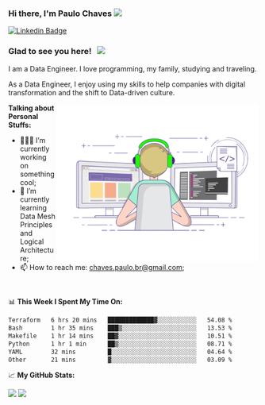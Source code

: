 ### Hi there, I'm Paulo Chaves</a> <img src="https://media.giphy.com/media/hvRJCLFzcasrR4ia7z/giphy.gif" width="25px">

[![Linkedin Badge](https://img.shields.io/badge/-LinkedIn-0e76a8?style=flat-square&logo=Linkedin&logoColor=white)](https://www.linkedin.com/in/paulo-sergio-dias-chaves-74442749)

### Glad to see you here! &nbsp; ![](https://visitor-badge.glitch.me/badge?page_id=paulosdchaves.paulosdchaves)

I am a Data Engineer. I love programming, my family, studying and traveling.

As a Data Engineer, I enjoy using my skills to help companies with digital transformation and the shift to Data-driven culture.

<img align="right" alt="GIF" src="https://github.com/paulosdchaves/paulosdchaves/blob/master/coding.gif?raw=true" width="408" height="318" />
  

**Talking about Personal Stuffs:**

- 👨🏻‍💻 I’m currently working on something cool;
- 🚀 I’m currently learning Data Mesh Principles and Logical Architecture;
- 📫 How to reach me: chaves.paulo.br@gmail.com;

</br>

📊 **This Week I Spent My Time On:**
<!--START_SECTION:waka-->

```text
Terraform   6 hrs 20 mins   █████████████▓░░░░░░░░░░░   54.08 %
Bash        1 hr 35 mins    ███▒░░░░░░░░░░░░░░░░░░░░░   13.53 %
Makefile    1 hr 14 mins    ██▓░░░░░░░░░░░░░░░░░░░░░░   10.51 %
Python      1 hr 1 min      ██▒░░░░░░░░░░░░░░░░░░░░░░   08.71 %
YAML        32 mins         █░░░░░░░░░░░░░░░░░░░░░░░░   04.64 %
Other       21 mins         ▓░░░░░░░░░░░░░░░░░░░░░░░░   03.09 %
```

<!--END_SECTION:waka-->


📈 **My GitHub Stats:**

<p>
  <img height="180em" src="https://github-readme-stats.vercel.app/api?username=paulosdchaves&show_icons=true&hide_border=true&&count_private=true&include_all_commits=true" />
  <img height="180em" src="https://github-readme-stats.vercel.app/api/top-langs/?username=paulosdchaves&exclude_repo=KNN-Image-Classification&show_icons=true&hide_border=true&layout=compact&langs_count=8"/>
</p>




